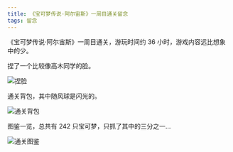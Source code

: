 ```yaml
---
title: 《宝可梦传说·阿尔宙斯》一周目通关留念
tags: 留念
---
```


《宝可梦传说·阿尔宙斯》一周目通关，游玩时间约 36 小时，游戏内容远比想象中的少。

捏了一个比较像高木同学的脸。

![捏脸](https://Mizuno-Ai.wu-kan.cn/assets/image/2025/02/11/0.webp)

通关背包，其中随风球是闪光的。

![通关背包](https://Mizuno-Ai.wu-kan.cn/assets/image/2025/02/11/1.webp)

图鉴一览，总共有 242 只宝可梦，只抓了其中的三分之一…

![通关图鉴](https://Mizuno-Ai.wu-kan.cn/assets/image/2025/02/11/2.webp)